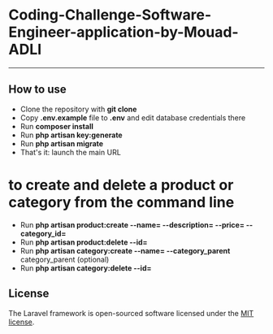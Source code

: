 # Coding-Challenge-Software-Engineer-application-by-Mouad-ADLI

---

## How to use

- Clone the repository with __git clone__
- Copy __.env.example__ file to __.env__ and edit database credentials there
- Run __composer install__
- Run __php artisan key:generate__
- Run __php artisan migrate__ 
- That's it: launch the main URL


# to create and delete a product or category from the command line
- Run __php artisan product:create --name= --description= --price= --category_id=__
- Run __php artisan product:delete --id=__
- Run __php artisan category:create --name= --category_parent__ category_parent (optional)
- Run __php artisan category:delete --id=__


## License

The Laravel framework is open-sourced software licensed under the [MIT license](https://opensource.org/licenses/MIT).